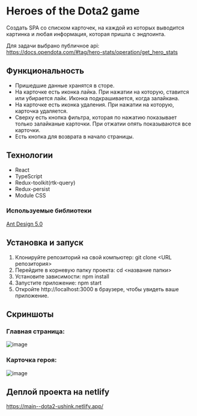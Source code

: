 # Heroes of the Dota2 game

Создать SPA со списком карточек, на каждой из которых выводится картинка и любая информация, которая пришла с эндпоинта. 

Для задачи выбрано публичное api: https://docs.opendota.com/#tag/hero-stats/operation/get_hero_stats

## Функциональность

* Пришедшие данные хранятся в сторе.
* На карточке есть иконка лайка. При нажатии на которую, ставится или убирается лайк. Иконка подкрашивается, когда залайкана.
* На карточке есть иконка удаления. При нажатии на которую, карточка удаляется.
* Сверху есть кнопка фильтра, которая по нажатию показывает только залайканые карточки. При отжатии опять показываются все карточки.
* Есть кнопка для возврата в начало страницы.

## Технологии

* React
* TypeScript
* Redux-toolkit(rtk-query)
* Redux-persist
* Module CSS

### Используемые библиотеки

 [Ant Design 5.0](https://ant.design/components/icon)
 
## Установка и запуск

1. Клонируйте репозиторий на свой компьютер: git clone <URL репозитория>
2. Перейдите в корневую папку проекта: cd <название папки>
3. Установите зависимости: npm install
4. Запустите приложение: npm start
5. Откройте http://localhost:3000 в браузере, чтобы увидеть ваше приложение.

## Скриншоты

### Главная страница:
![image](https://github.com/ushink/card-like-dota/assets/131166403/d92595a0-a68b-4b71-b183-ddb62dcbd026)

### Карточка героя:
![image](https://github.com/ushink/card-like-dota/assets/131166403/d5d0e216-a477-4d87-a22f-7b0550c8262a)

## Деплой проекта на netlify
https://main--dota2-ushink.netlify.app/
